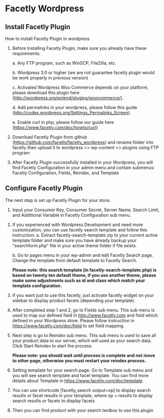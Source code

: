 Facetly Wordpress
=================

Install Facetly Plugin
----------------------

How to install Facetly Plugin in wordpress

1. Before Installing Facetly Plugin, make sure you already have these requirements:
    
     a. Any FTP program, such as WinSCP, FileZilla, etc.
    
     b. Wordpress 3.0 or higher (we are not guarantee facetly plugin would be work properly in previous version)
    
     c. Activated Wordpress Woo Commerce depends on your platform, please download this plugin here (http://wordpress.org/extend/plugins/woocommerce/).
    
     d. Add permalinks in your wordpress, please follow this guide (http://codex.wordpress.org/Settings_Permalinks_Screen).
     
     e. Enable curl in php, please follow our guide here (https://www.facetly.com/doc/howto/curl)

2. Download Facetly Plugin from github (https://github.com/facetly/facetly_wordpress) and rename folder into facetly then upload it to wordpress >> wp-content >> plugins using FTP program

3. After Facetly Plugin successfully installed in your Wordpress, you will find Facetly Configuration in your admin menu and contain submenus: Facetly Configuration, Fields, Reindex, and Template

Configure Facetly Plugin
------------------------

The next step is set up Facetly Plugin for your store.

1. Input your Consumer Key, Consumer Secret, Server Name, Search Limit, and Additional Variable in Facetly Configuration sub menu.

2. If you experienced with Wordpress Development and need more customization, you can use facetly search template and follow this instruction:
     a. Extract facetly-search-template.zip to your current active template folder and make sure you have already backup your "searchform.php" file in your active theme folder if file exists. 
     
     b. Go to pages menu in your wp-admin and edit Facetly Search page. Change the template from default template to Facetly Search.

    <b>Please note: this search template (in facetly-search-template.php) is based on twenty ten default theme, if you use another theme, please make some adjustments such as id and class which match your template configuration.</b>

3. If you want just to use this facetly, just activate facetly widget on your sidebar to display product facets (depending your template).

4. After completed step 1 and 2, go to Fields sub menu. This sub menu is used to map our defined field in http://www.facetly.com and field which defined in your Wordpress store. Please follow instruction in https://www.facetly.com/doc/field to set field mapping.

5. Next step is go to Reindex sub menu. This sub menu is used to save all your product data to our server, which will used as your search data. Click Start Reindex to start the process.

    <b>Please note: you should wait until process is complete and not move to other page, otherwise you must restart your reindex process.</b>

6. Setting template for your search page. Go to Template sub menu and you will see search template and facet template. You can find more details about Template in https://www.facetly.com/doc/template

7. You can use shortcode [facetly_search output=op] to display search results or facet results in your template, where op = results to display search results or facets to display facets

8. Then you can find product with your search textbox to use this plugin

